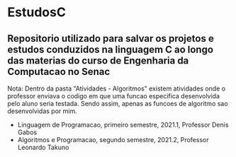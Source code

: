 # EstudosC
## Repositorio utilizado para salvar os projetos e estudos conduzidos na linguagem C ao longo das materias do curso de Engenharia da Computacao no Senac
Nota: Dentro da pasta "Atividades - Algoritmos" existem atividades onde o professor enviava o codigo em que uma funcao especifica desenvolvida pelo aluno seria testada. Sendo assim, apenas as funcoes de algoritmo sao desenvolvidas por mim.

* Linguagem de Programacao, primeiro semestre, 2021.1, Professor Denis Gabos
* Algoritmos e Programacao, segundo semestre, 2021.2, Professor Leonardo Takuno
